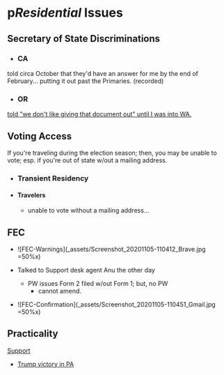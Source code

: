 # p***Residential*** Issues

## Secretary of State Discriminations

- ### CA

told circa October that they'd have an answer for me by the end of February... putting it out past the Primaries. (recorded)

- ### OR

[told "we don't like giving that document out" until I was into WA.](actions/pages/theSuits/Complaints/OR/SecretaryOfState.md)

## Voting Access

If you're traveling during the election season; then, you may be unable to vote; esp. if you're out of state w/out a mailing address.

- ### Transient Residency

- #### Travelers
  - unable to vote without a mailing address...

## FEC

- ![FEC-Warnings](_assets/Screenshot_20201105-110412_Brave.jpg =50%x)

- Talked to Support desk agent Anu the other day
  - PW issues Form 2 filed w/out Form 1; but, no PW
    - cannot amend.

- ![FEC-Confirmation](_assets/Screenshot_20201105-110451_Gmail.jpg =50%x)

## Practicality

[Support](./actions/pages/theSuits/Complaints/Presidential_Campaign/Support.md)

- [Trump victory in PA](./actions/pages/theSuits/Complaints/Presidential_Campaign/Support.md#Trumplvania)
